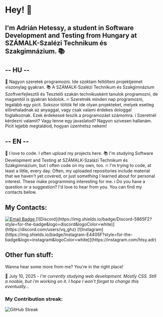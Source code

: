 # Hey! 👋
## I'm Adrián Hetessy, a student in Software Development and Testing from Hungary at SZÁMALK-Szalézi Technikum és Szakgimnázium. 📚

## -- HU -- ##
💭 Nagyon szeretek programozni. Ide szoktam feltölteni projektjeimet viszonylag gyakran.
📚 A SZÁMALK-Szalézi Technikum és Szakgimnázium Szoftverfejlesztő és Tesztelő szakán technikusként tanulok programozni, de magamtól is gyakran kódolok.
🔥 Szeretnék minden nap programozni, legalább egy picit. Sokszor töltök fel ide olyan projekteket, melyek esetleg előrehaladnak az anyaggal, vagy csak valami érdekes dologgal foglalkoznak. Ezek érdekessé teszik a programozást számomra.
ℹ️ Szeretnél kérdezni valamit? Vagy lenne egy javaslatod? Nagyon szivesen hallanám. Picit lejjebb megtalálod, hogyan üzenhetsz nekem!

## -- EN -- ##

💭 I love to code. I often upload my projects here.
📚 I'm studying Software Development and Testing at SZÁMALK-Szalázi Technikum és Szakgimnázium, but I often code on my own, too.
🔥 I'm trying to code, at least a little, every day. Often, my uploaded repositories include material that we haven't yet covered, or just something I learned about for personal interest. These make programming interesting for me.
ℹ️ Do you have a question or a suggestion? I'd love to hear from you. You can find my contacts below.

## My Contacts:

<a href="mailto:hetessyadrian@gmail.com">
  <img src="https://img.shields.io/badge/Email-D14836?style=for-the-badge&logo=gmail&logoColor=white" alt="Email Badge">
</a>
[![Discord](https://img.shields.io/badge/Discord-5865F2?style=for-the-badge&logo=discord&logoColor=white)](https://discord.com/users/vq_ghz)
[![Instagram](https://img.shields.io/badge/Instagram-E4405F?style=for-the-badge&logo=instagram&logoColor=white)](https://instagram.com/htsy.adr)

## Other fun stuff:
Wanna hear some more from me? You're in the right place!

📅 July 10, 2025 - *I'm currently studying web development. Mostly CSS. Still a noobie, but i'm working on it. I hope I won't forget to change this eventually...*

### My Contribution streak:
![GitHub Streak](https://streak-stats.demolab.com/?user=adrianhelllo)

<!--
**adrianhelllo/adrianhelllo** is a ✨ _special_ ✨ repository because its `README.md` (this file) appears on your GitHub profile.

Here are some ideas to get you started:

- 🔭 I’m currently working on ...
- 🌱 I’m currently learning ...
- 👯 I’m looking to collaborate on ...
- 🤔 I’m looking for help with ...
- 💬 Ask me about ...
- 📫 How to reach me: ...
- 😄 Pronouns: ...
- ⚡ Fun fact: ...
-->
